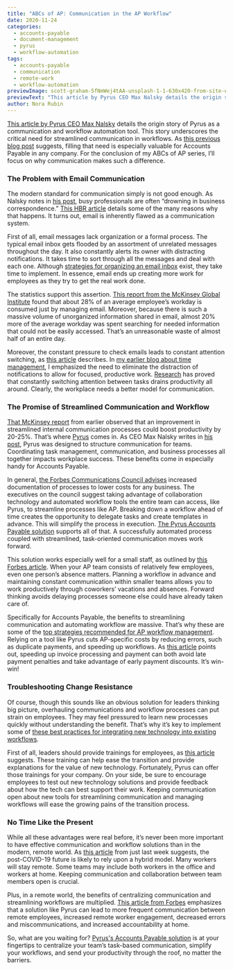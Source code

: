 ```yaml
---
title: "ABCs of AP: Communication in the AP Workflow"
date: 2020-11-24
categories:
  - accounts-payable
  - document-management
  - pyrus
  - workflow-automation
tags:
  - accounts-payable
  - communication
  - remote-work
  - workflow-automation
previewImage: scott-graham-5fNmWej4tAA-unsplash-1-1-630x420-from-site-en.jpg
previewText: "This article by Pyrus CEO Max Nalsky details the origin story of Pyrus as a communication and workflow automation tool. This story underscores the critical need for streamlined communication in workflows. As this previous blog post suggests, filling that need is especially valuable for Accounts Payable in any company. For the conclusion of my ABCs of AP series, I’ll focus on why communication makes such a difference."
author: Nora Rubin
---
```

[This article by Pyrus CEO Max Nalsky](https://pyrus.com/en/blog/how-i-came-up-with-pyrus) details the origin story of Pyrus as a communication and workflow automation tool. This story underscores the critical need for streamlined communication in workflows. As [this previous blog post](https://pyrus.com/en/blog/10-ways-workflow-automation-reduces-invoice-processing-costs) suggests, filling that need is especially valuable for Accounts Payable in any company. For the conclusion of my ABCs of AP series, I’ll focus on why communication makes such a difference.

### **The Problem with Email Communication**

The modern standard for communication simply is not good enough. As Nalsky notes in [his post](https://pyrus.com/en/blog/how-i-came-up-with-pyrus), busy professionals are often “drowning in business correspondence.” [This HBR article](https://hbr.org/2016/02/a-modest-proposal-eliminate-email) details some of the many reasons why that happens. It turns out, email is inherently flawed as a communication system.

First of all, email messages lack organization or a formal process. The typical email inbox gets flooded by an assortment of unrelated messages throughout the day. It also constantly alerts its owner with distracting notifications. It takes time to sort through all the messages and deal with each one. Although [strategies for organizing an email inbox](https://www.forbes.com/sites/dailymuse/2011/12/01/an-email-fanatics-guide-to-organizing-your-inbox/?sh=6b5a734c108a) exist, they take time to implement. In essence, email ends up creating more work for employees as they try to get the real work done.

The statistics support this assertion. [This report from the McKinsey Global Institute](https://www.mckinsey.com/industries/technology-media-and-telecommunications/our-insights/the-social-economy) found that about 28% of an average employee’s workday is consumed just by managing email. Moreover, because there is such a massive volume of unorganized information shared in email, almost 20% more of the average workday was spent searching for needed information that could not be easily accessed. That’s an unreasonable waste of almost half of an entire day.

Moreover, the constant pressure to check emails leads to constant attention switching, as [this article](https://hbr.org/2016/02/a-modest-proposal-eliminate-email) describes. In [my earlier blog about time management](https://pyrus.com/en/blog/saved-by-the-bell-how-to-time-productivity-at-home), I emphasized the need to eliminate the distraction of notifications to allow for focused, productive work. [Research](https://www.sciencedirect.com/science/article/abs/pii/S0749597809000399) has proved that constantly switching attention between tasks drains productivity all around. Clearly, the workplace needs a better model for communication.

### **The Promise of Streamlined Communication and Workflow**

[That McKinsey report](https://www.mckinsey.com/industries/technology-media-and-telecommunications/our-insights/the-social-economy) from earlier observed that an improvement in streamlined internal communication processes could boost productivity by 20-25%. That’s where [Pyrus](https://www.youtube.com/watch?v=bwcPv2fm8Bw&feature=emb_logo) comes in. As CEO Max Nalsky writes in [his post](https://pyrus.com/en/blog/how-i-came-up-with-pyrus), Pyrus was designed to structure communication for teams. Coordinating task management, communication, and business processes all together impacts workplace success. These benefits come in especially handy for Accounts Payable.

In general, [the Forbes Communications Council advises](https://www.forbes.com/sites/forbescommunicationscouncil/2018/04/13/14-ways-to-document-communications-processes-for-faster-easier-growth/?sh=4844c0a84455) increased documentation of processes to lower costs for any business. The executives on the council suggest taking advantage of collaboration technology and automated workflow tools the entire team can access, like Pyrus, to streamline processes like AP. Breaking down a workflow ahead of time creates the opportunity to delegate tasks and create templates in advance. This will simplify the process in execution. [The Pyrus Accounts Payable solution](https://pyrus.com/en/accounts-payable) supports all of that. A successfully automated process coupled with streamlined, task-oriented communication moves work forward.

This solution works especially well for a small staff, as outlined by [this Forbes article](https://www.forbes.com/sites/forbesagencycouncil/2020/07/14/11-tips-for-managing-workflow-with-limited-staff/?sh=1105597f453c). When your AP team consists of relatively few employees, even one person’s absence matters. Planning a workflow in advance and maintaining constant communication within smaller teams allows you to work productively through coworkers’ vacations and absences. Forward thinking avoids delaying processes someone else could have already taken care of.

Specifically for Accounts Payable, the benefits to streamlining communication and automating workflow are massive. That’s why these are some of the [top strategies recommended for AP workflow management](https://pyrus.com/en/blog/accounts-payable-workflow-management). Relying on a tool like Pyrus cuts AP-specific costs by reducing errors, such as duplicate payments, and speeding up workflows. As [this article](https://pyrus.com/en/blog/10-ways-workflow-automation-reduces-invoice-processing-costs) points out, speeding up invoice processing and payment can both avoid late payment penalties and take advantage of early payment discounts. It’s win-win!

### **Troubleshooting Change Resistance**

Of course, though this sounds like an obvious solution for leaders thinking big picture, overhauling communications and workflow processes can put strain on employees. They may feel pressured to learn new processes quickly without understanding the benefit. That’s why it’s key to implement some of [these best practices for integrating new technology into existing workflows](https://www.forbes.com/sites/forbesbusinesscouncil/2020/07/21/three-ways-to-successfully-integrate-new-technology-into-employee-workflow/?sh=5e1701db5000).

First of all, leaders should provide trainings for employees, as [this article](https://www.forbes.com/sites/forbescommunicationscouncil/2018/04/13/14-ways-to-document-communications-processes-for-faster-easier-growth/?sh=4844c0a84455) suggests. These training can help ease the transition and provide explanations for the value of new technology. Fortunately, Pyrus can offer those trainings for your company. On your side, be sure to encourage employees to test out new technology solutions and provide feedback about how the tech can best support their work. Keeping communication open about new tools for streamlining communication and managing workflows will ease the growing pains of the transition process.

### **No Time Like the Present**

While all these advantages were real before, it’s never been more important to have effective communication and workflow solutions than in the modern, remote world. As [this article](https://www.forbes.com/sites/forbescommunicationscouncil/2020/11/11/the-future-of-work-the-hybrid-workforce/?sh=64ff0b3d362a) from just last week suggests, the post-COVID-19 future is likely to rely upon a hybrid model. Many workers will stay remote. Some teams may include both workers in the office and workers at home. Keeping communication and collaboration between team members open is crucial.

Plus, in a remote world, the benefits of centralizing communication and streamlining workflows are multiplied. [This article from Forbes](https://www.forbes.com/sites/forbestechcouncil/2020/05/21/how-remote-employees-can-remain-productive-during-a-pandemic/?sh=77049ce34aee) emphasizes that a solution like Pyrus can lead to more frequent communication between remote employees, increased remote worker engagement, decreased errors and miscommunications, and increased accountability at home. 

So, what are you waiting for? [Pyrus's Accounts Payable solution](https://pyrus.com/en/accounts-payable) is at your fingertips to centralize your team’s task-based communication, simplify your workflows, and send your productivity through the roof, no matter the barriers.